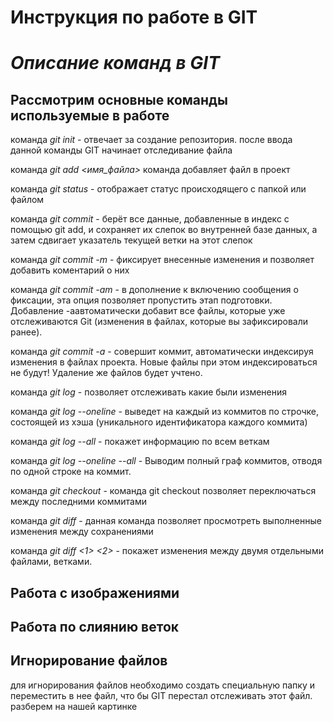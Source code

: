 # **Инструкция по работе в GIT**

# *Описание команд в GIT*

## Рассмотрим основные команды используемые в работе ##

команда *git init* - отвечает за создание репозитория. после ввода данной команды GIT начинает отследивание файла

команда *git add <имя_файла>* команда добавляет файл в проект 

команда *git status* - отображает статус происходящего с папкой или файлом

команда *git commit* - берёт все данные, добавленные в индекс с помощью git add, и сохраняет их слепок во внутренней базе данных, а затем сдвигает указатель текущей ветки на этот слепок

команда *git commit -m* - фиксирует внесенные изменения и позволяет добавить коментарий о них

команда *git commit -am* - в дополнение к включению сообщения о фиксации, эта опция позволяет пропустить этап подготовки. Добавление -aавтоматически добавит все файлы, которые уже отслеживаются Git (изменения в файлах, которые вы зафиксировали ранее).

команда *git commit -a* - совершит коммит, автоматически индексируя изменения в файлах
проекта. Новые файлы при этом индексироваться не будут! Удаление же файлов
будет учтено.

команда *git log* - позволяет отслеживать какие были изменения 

команда *git log --oneline* - выведет на каждый из коммитов по строчке, состоящей из хэша
(уникального идентификатора каждого коммита)

команда *git log --all* - покажет информацию по всем веткам

команда *git log --oneline --all* - Выводим полный граф коммитов, отводя по одной строке на коммит.

команда *git checkout* - команда git checkout позволяет переключаться между последними коммитами

команда *git diff* - данная команда позволяет просмотреть выполненные изменения между сохранениями

команда *git diff <1> <2>* - покажет изменения между двумя отдельными файлами, ветками.

## Работа с изображениями ##

## Работа по слиянию веток ##

## Игнорирование файлов ##

для игнорирования файлов необходимо создать специальную папку и переместить в нее файл, что бы GIT перестал отслеживать этот файл. разберем на нашей картинке




